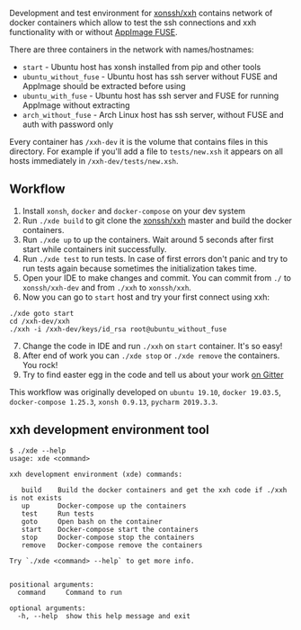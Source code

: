 Development and test environment for [xonssh/xxh](https://github.com/xonssh/xxh) contains 
network of docker containers which allow to test the ssh connections and xxh functionality 
with or without [AppImage FUSE](https://github.com/AppImage/AppImageKit/wiki/FUSE). 

There are three containers in the network with names/hostnames:
* `start` - Ubuntu host has xonsh installed from pip and other tools
* `ubuntu_without_fuse` - Ubuntu host has ssh server without FUSE and AppImage should be extracted before using
* `ubuntu_with_fuse` - Ubuntu host has ssh server and FUSE for running AppImage without extracting
* `arch_without_fuse` - Arch Linux host has ssh server, without FUSE and auth with password only

Every container has `/xxh-dev` it is the volume that contains files in this directory. For example 
if you'll add a file to `tests/new.xsh` it appears on all hosts immediately in `/xxh-dev/tests/new.xsh`.

## Workflow

1. Install `xonsh`, `docker` and `docker-compose` on your dev system
2. Run `./xde build` to git clone the [xonssh/xxh](https://github.com/xonssh/xxh) master and build the docker containers. 
3. Run `./xde up` to up the containers. Wait around 5 seconds after first start while containers init successfully. 
4. Run `./xde test` to run tests. In case of first errors don't panic and try to run tests again because sometimes 
the initialization takes time.
5. Open your IDE to make changes and commit. You can commit from `./` to `xonssh/xxh-dev` and from `./xxh` to `xonssh/xxh`.
6. Now you can go to `start` host and try your first connect using xxh:
```
./xde goto start
cd /xxh-dev/xxh
./xxh -i /xxh-dev/keys/id_rsa root@ubuntu_without_fuse
```
7. Change the code in IDE and run `./xxh` on `start` container. It's so easy!
8. After end of work you can `./xde stop` or `./xde remove` the containers. You rock! 
9. Try to find easter egg in the code and tell us about your work [on Gitter](https://gitter.im/xonssh-xxh/community)

This workflow was originally developed on `ubuntu 19.10`, `docker 19.03.5`, `docker-compose 1.25.3`, `xonsh 0.9.13`, `pycharm 2019.3.3`.

## xxh development environment tool

```
$ ./xde --help                                                                                                    
usage: xde <command>

xxh development environment (xde) commands:

   build    Build the docker containers and get the xxh code if ./xxh is not exists
   up       Docker-compose up the containers
   test     Run tests
   goto     Open bash on the container
   start    Docker-compose start the containers
   stop     Docker-compose stop the containers
   remove   Docker-compose remove the containers
   
Try `./xde <command> --help` to get more info.   
   

positional arguments:
  command     Command to run

optional arguments:
  -h, --help  show this help message and exit
```
